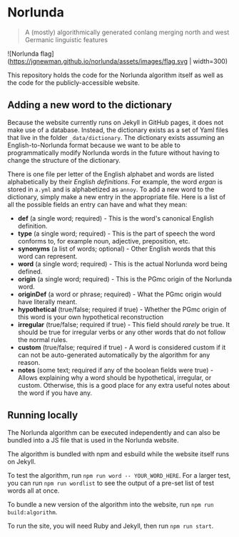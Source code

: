 # Norlunda

> A (mostly) algorithmically generated conlang merging north and west Germanic linguistic features

![Norlunda flag](https://jgnewman.github.io/norlunda/assets/images/flag.svg | width=300)

This repository holds the code for the Norlunda algorithm itself as well as the code for the publicly-accessible website.

## Adding a new word to the dictionary

Because the website currently runs on Jekyll in GitHub pages, it does not make use of a database. Instead, the dictionary exists as a set of Yaml files that live in the folder `_data/dictionary`. The dictionary exists assuming an English-to-Norlunda format because we want to be able to programmatically modify Norlunda words in the future without having to change the structure of the dictionary.

There is one file per letter of the English alphabet and words are listed alphabetically by their _English definitions_. For example, the word _ergan_ is stored in `a.yml` and is alphabetized as `annoy`. To add a new word to the dictionary, simply make a new entry in the appropriate file. Here is a list of all the possible fields an entry can have and what they mean:

- **def** (a single word; required) - This is the word's canonical English definition.
- **type** (a single word; required) - This is the part of speech the word conforms to, for example noun, adjective, preposition, etc.
- **synonyms** (a list of words; optional) - Other English words that this word can represent.
- **word** (a single word; required) - This is the actual Norlunda word being defined.
- **origin** (a single word; required) - This is the PGmc origin of the Norlunda word.
- **originDef** (a word or phrase; required) - What the PGmc origin would have literally meant.
- **hypothetical** (true/false; required if true) - Whether the PGmc origin of this word is your own hypothetical reconstruction
- **irregular** (true/false; required if true) - This field should _rarely_ be true. It should be true for irregular verbs or any other words that do not follow the normal rules.
- **custom** (true/false; required if true) - A word is considered custom if it can not be auto-generated automatically by the algorithm for any reason.
- **notes** (some text; required if any of the boolean fields were true) - Allows explaining why a word should be hypothetical, irregular, or custom. Otherwise, this is a good place for any extra useful notes about the word if you have any.

## Running locally

The Norlunda algorithm can be executed independently and can also be bundled into a JS file that is used in the Norlunda website.

The algorithm is bundled with npm and esbuild while the website itself runs on Jekyll.

To test the algorithm, run `npm run word -- YOUR_WORD_HERE`. For a larger test, you can run `npm run wordlist` to see the output of a pre-set list of test words all at once.

To bundle a new version of the algorithm into the website, run `npm run build:algorithm`.

To run the site, you will need Ruby and Jekyll, then run `npm run start`.

